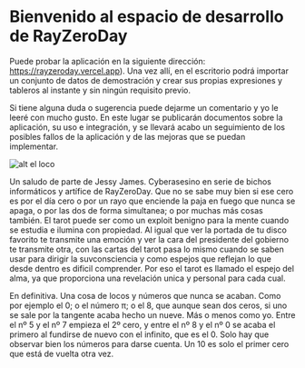 # Bienvenido al espacio de desarrollo de RayZeroDay
Puede probar la aplicación en la siguiente dirección: https://rayzeroday.vercel.app). Una vez allí, en el escritorio podrá importar un conjunto de datos de demostración y crear sus propias expresiones y tableros al instante y sin ningún requisito previo.

Si tiene alguna duda o sugerencia puede dejarme un comentario y yo le leeré con mucho gusto. En este lugar se publicarán documentos sobre la aplicación, su uso e integración, y se llevará acabo un seguimiento de los posibles fallos de la aplicación y de las mejoras que se puedan implementar. 

![alt el loco](https://rayzeroday.vercel.app/img/deck/bota/300/0-the-fool.jpg)

Un saludo de parte de Jessy James. Cyberasesino en serie de bichos informáticos y artífice de RayZeroDay. Que no se sabe muy bien si ese cero es por el día cero o por un rayo que enciende la paja en fuego que nunca se apaga, o por las dos de forma simultanea; o por muchas más cosas también. El tarot puede ser como un exploit benigno para la mente cuando se estudia e ilumina con propiedad. Al igual que ver la portada de tu disco favorito te transmite una emoción y ver la cara del presidente del gobierno te transmite otra, con las cartas del tarot pasa lo mismo cuando se saben usar para dirigir la suvconsciencia y como espejos que reflejan lo que desde dentro es dificil comprender. Por eso el tarot es llamado el espejo del alma, ya que proporciona una revelación unica y personal para cada cual.

En definitiva. Una cosa de locos y números que nunca se acaban. Como por ejemplo el 0; o el número π; o el 8, que aunque sean dos ceros, si uno se sale por la tangente acaba hecho un nueve. Más o menos como yo. Entre el nº 5 y el nº 7 empieza el 2º cero, y entre el nº 8 y el nº 0 se acaba el primero al fundirse de nuevo con el infinito, que es el 0. Solo hay que observar bien los números para darse cuenta. Un 10 es solo el primer cero que está de vuelta otra vez.





